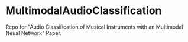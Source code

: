 # MultimodalAudioClassification
Repo for "Audio Classification of Musical Instruments with an Multimodal Neual Network" Paper. 

